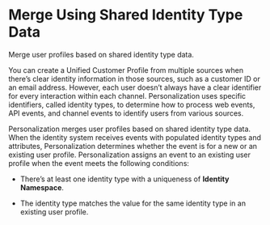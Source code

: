 

# Merge Using Shared Identity Type Data

Merge user profiles based on shared identity type data.

You can create a Unified Customer Profile from multiple sources when there’s
clear identity information in those sources, such as a customer ID or an email
address. However, each user doesn’t always have a clear identifier for every
interaction within each channel. Personalization uses specific identifiers,
called identity types, to determine how to process web events, API events, and
channel events to identify users from various sources.

Personalization merges user profiles based on shared identity type data. When
the identity system receives events with populated identity types and
attributes, Personalization determines whether the event is for a new or an
existing user profile. Personalization assigns an event to an existing user
profile when the event meets the following conditions:

  * There’s at least one identity type with a uniqueness of **Identity Namespace**.

  * The identity type matches the value for the same identity type in an existing user profile.

